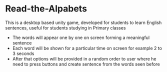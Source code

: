 # Read-the-Alpabets

This is a desktop based unity game, developed for  students to learn English sentences, useful for students studying in Primary classes

* The words will appear one by one on screen forming a meaningful sentence
* Each word will be shown for a particular time on screen for example 2 to 3 seconds
* After that options will be provided in a random order to user where he need to press buttons and create sentence from the words seen before

